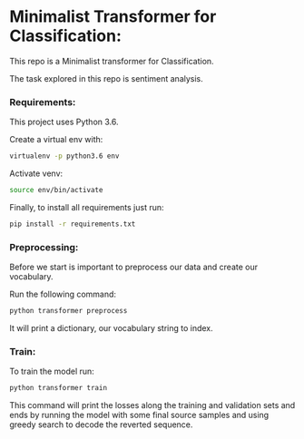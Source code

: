 # Minimalist Transformer for Classification:

This repo is a Minimalist transformer for Classification.

The task explored in this repo is sentiment analysis.
### Requirements:

This project uses Python 3.6.

Create a virtual env with:
```sh 
virtualenv -p python3.6 env
```
Activate venv:
```sh 
source env/bin/activate
```

Finally, to install all requirements just run:
```sh 
pip install -r requirements.txt
```

### Preprocessing:

Before we start is important to preprocess our data and create our vocabulary.

Run the following command:
```sh 
python transformer preprocess
```

It will print a dictionary, our vocabulary string to index.

### Train:

To train the model run:
```sh 
python transformer train
```

This command will print the losses along the training and validation sets and 
ends by running the model with some final source samples and using greedy search to decode the reverted sequence.
